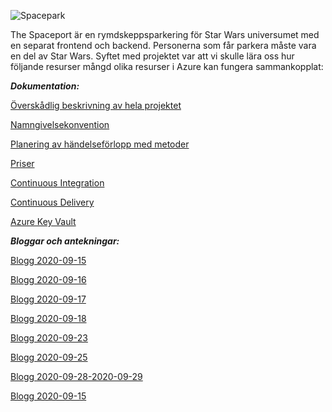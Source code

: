 ![Spacepark](https://pgbsnh19.github.io/molnapplikationer/assets/images/spacepark.jpg)

[Spacepark Project]: https://pgbsnh19.github.io/molnapplikationer/project_cloud_spaceport.html	"Github"

The Spaceport är en rymdskeppsparkering för Star Wars universumet med en separat frontend och backend. Personerna som får parkera måste vara en del av Star Wars. Syftet med projektet var att vi skulle lära oss hur följande resurser mångd olika resurser i Azure kan fungera sammankopplat:

***Dokumentation:***

[Överskådlig beskrivning av hela projektet](Dokumentation/The%20Spacepark.md)

[Namngivelsekonvention](Dokumentation/Namngivelsekonvention.md)

[Planering av händelseförlopp med metoder](Dokumentation/SpacePark%20-%20Planering%20av%20händelseförlopp%20med%20metoder.md)

[Priser](Dokumentation/Priser.md)

[Continuous Integration](Dokumentation/CI%20Pipeline.md)

[Continuous Delivery](Dokumentation/CD%20Pipeline.md)

[Azure Key Vault](Dokumentation/Key%20Vault.md)


***Bloggar och antekningar:***

[Blogg 2020-09-15](Dokumentation/Blogg/Blogg%202020-09-15.md)

[Blogg 2020-09-16](Dokumentation/Blogg/Blogg%202020-09-16.md)

[Blogg 2020-09-17](Dokumentation/Blogg/Blogg%202020-09-17.md)

[Blogg 2020-09-18](Dokumentation/Blogg/Blogg%202020-09-18.md)

[Blogg 2020-09-23](Dokumentation/Blogg/Blogg%202020-09-23.md)

[Blogg 2020-09-25](Dokumentation/Blogg/Blogg%202020-09-25.md)

[Blogg 2020-09-28-2020-09-29](Dokumentation/Blogg/Blogg%202020-09-28_2020-09-29)

[Blogg 2020-09-15](Dokumentation/Blogg/Inför%20Standup%20måndag%2021-09-2020.md)
